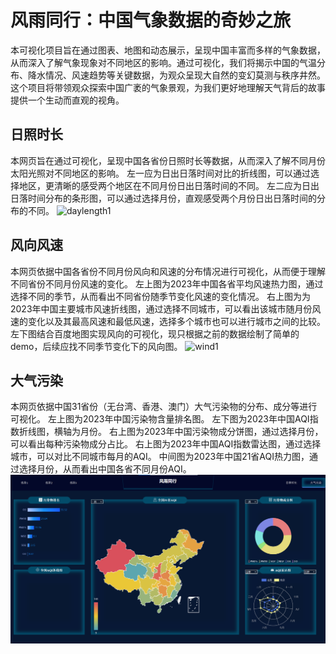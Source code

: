 # 风雨同行：中国气象数据的奇妙之旅
本可视化项目旨在通过图表、地图和动态展示，呈现中国丰富而多样的气象数据，从而深入了解气象现象对不同地区的影响。通过可视化，我们将揭示中国的气温分布、降水情况、风速趋势等关键数据，为观众呈现大自然的变幻莫测与秩序井然。这个项目将带领观众探索中国广袤的气象景观，为我们更好地理解天气背后的故事提供一个生动而直观的视角。

## 日照时长
本网页旨在通过可视化，呈现中国各省份日照时长等数据，从而深入了解不同月份太阳光照对不同地区的影响。
左一应为日出日落时间对比的折线图，可以通过选择地区，更清晰的感受两个地区在不同月份日出日落时间的不同。
左二应为日出日落时间分布的条形图，可以通过选择月份，直观感受两个月份日出日落时间的分布的不同。
![daylength1](https://github.com/HarleyRoot/weather-data/raw/main/images/daylength1.png)

## 风向风速
本网页依据中国各省份不同月份风向和风速的分布情况进行可视化，从而便于理解不同省份不同月份风速的变化。
左上图为2023年中国各省平均风速热力图，通过选择不同的季节，从而看出不同省份随季节变化风速的变化情况。
右上图为为2023年中国主要城市风速折线图，通过选择不同城市，可以看出该城市随月份风速的变化以及其最高风速和最低风速，选择多个城市也可以进行城市之间的比较。
左下图结合百度地图实现风向的可视化，现只根据之前的数据绘制了简单的demo，后续应找不同季节变化下的风向图。
![wind1](https://github.com/HarleyRoot/weather-data/raw/main/images/wind1.png)

## 大气污染
本网页依据中国31省份（无台湾、香港、澳门）大气污染物的分布、成分等进行可视化。
左上图为2023年中国污染物含量排名图。
左下图为2023年中国AQI指数折线图，横轴为月份。
右上图为2023年中国污染物成分饼图，通过选择月份，可以看出每种污染物成分占比。
右上图为2023年中国AQI指数雷达图，通过选择城市，可以对比不同城市每月的AQI。
中间图为2023年中国21省AQI热力图，通过选择月份，从而看出中国各省不同月份AQI。
![wind1](https://github.com/HarleyRoot/weather-data/raw/main/images/AirPollution.png)
